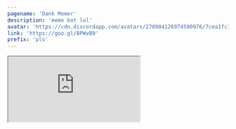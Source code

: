 ```yaml
---
pagename: 'Dank Memer'
description: 'meme bot lol'
avatar: 'https://cdn.discordapp.com/avatars/270904126974590976/7cea1fc3a899e7c1ed3542c0fe630519'
link: 'https://goo.gl/BPWvB9'
prefix: 'pls'
---
```

<iframe src="https://dankmemer.lol/" class="ls-iframe">
<!--
This data was imported from ls.terminal.ink
-->
